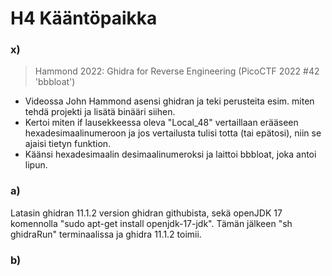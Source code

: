 # H4 Kääntöpaikka

### x) 

> Hammond 2022: Ghidra for Reverse Engineering (PicoCTF 2022 #42 'bbbloat')

- Videossa John Hammond asensi ghidran ja teki perusteita esim. miten tehdä projekti ja lisätä binääri siihen.
- Kertoi miten if lausekkeessa oleva "Local_48" vertaillaan erääseen hexadesimaalinumeroon ja jos vertailusta tulisi totta (tai epätosi), niin se ajaisi tietyn funktion.
- Käänsi hexadesimaalin desimaalinumeroksi ja laittoi bbbloat, joka antoi lipun.

### a)

Latasin ghidran 11.1.2 version ghidran githubista, sekä openJDK 17 komennolla "sudo apt-get install openjdk-17-jdk". Tämän jälkeen "sh ghidraRun" terminaalissa ja ghidra 11.1.2 toimii.

### b)

